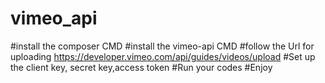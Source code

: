 # vimeo_api

#install the composer CMD
#install the vimeo-api CMD
#follow the Url for uploading https://developer.vimeo.com/api/guides/videos/upload
#Set up the client key, secret key,access token
#Run your codes
#Enjoy

